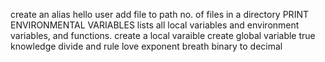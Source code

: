 create an alias
hello user
add file to path
no. of files in a directory
PRINT ENVIRONMENTAL VARIABLES
lists all local variables and environment variables, and functions.
create a local varaible
create global variable
true knowledge
divide and rule
love exponent breath
binary to decimal
